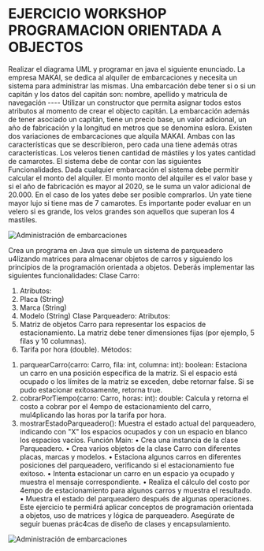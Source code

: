 # EJERCICIO WORKSHOP PROGRAMACION ORIENTADA A OBJECTOS
Realizar el diagrama UML y programar en java el siguiente enunciado.
La empresa MAKAI, se dedica al alquiler de embarcaciones y necesita un sistema para
administrar las mismas.
Una embarcación debe tener si o si un capitán y los datos del capitán son: nombre, apellido y
matricula de navegación ---- Utilizar un constructor que permita asignar todos estos atributos al
momento de crear el objecto capitán.
La embarcación además de tener asociado un capitán, tiene un precio base, un valor adicional,
un año de fabricación y la longitud en metros que se denomina eslora.
Existen dos variaciones de embarcaciones que alquila MAKAI. Ambas con las características que
se describieron, pero cada una tiene además otras características. Los veleros tienen cantidad
de mástiles y los yates cantidad de camarotes.
El sistema debe de contar con las siguientes Funcionalidades.
Dada cualquier embarcación el sistema debe permitir calcular el monto del alquiler. El monto
monto del alquiler es el valor base y si el año de fabricación es mayor al 2020, se le suma un
valor adicional de 20.000.
En el caso de los yates debe ser posible comprarlos. Un yate tiene mayor lujo si tiene mas de 7
camarotes.
Es importante poder evaluar en un velero si es grande, los velos grandes son aquellos que
superan los 4 mastiles. 


![Administración de embarcaciones](https://i.ibb.co/fvJS6np/Embarcaciones.png)


Crea un programa en Java que simule un sistema de parqueadero u4lizando matrices para
almacenar objetos de carros y siguiendo los principios de la programación orientada a objetos.
Deberás implementar las siguientes funcionalidades:
Clase Carro:
1. Atributos:
2. Placa (String)
3. Marca (String)
4. Modelo (String)
Clase Parqueadero:
Atributos:
1. Matriz de objetos Carro para representar los espacios de estacionamiento. La matriz
debe tener dimensiones fijas (por ejemplo, 5 filas y 10 columnas).
2. Tarifa por hora (double).
Métodos:
1) parquearCarro(carro: Carro, fila: int, columna: int): boolean: Estaciona un carro en una
posición específica de la matriz. Si el espacio está ocupado o los límites de la matriz se
exceden, debe retornar false. Si se pudo estacionar exitosamente, retorna true.
2) cobrarPorTiempo(carro: Carro, horas: int): double: Calcula y retorna el costo a cobrar por
el 4empo de estacionamiento del carro, mul4plicando las horas por la tarifa por hora.
3) mostrarEstadoParqueadero(): Muestra el estado actual del parqueadero, indicando con
"X" los espacios ocupados y con un espacio en blanco los espacios vacíos.
Función Main:
• Crea una instancia de la clase Parqueadero.
• Crea varios objetos de la clase Carro con diferentes placas, marcas y modelos.
• Estaciona algunos carros en diferentes posiciones del parqueadero, verificando si el
estacionamiento fue exitoso.
• Intenta estacionar un carro en un espacio ya ocupado y muestra el mensaje
correspondiente.
• Realiza el cálculo del costo por 4empo de estacionamiento para algunos carros y
muestra el resultado.
• Muestra el estado del parqueadero después de algunas operaciones.
Este ejercicio te permi4rá aplicar conceptos de programación orientada a objetos, uso de
matrices y lógica de parqueadero. Asegúrate de seguir buenas prác4cas de diseño de clases y
encapsulamiento.


![Administración de embarcaciones](https://i.ibb.co/p39JHb8/Parqueadero.png)
